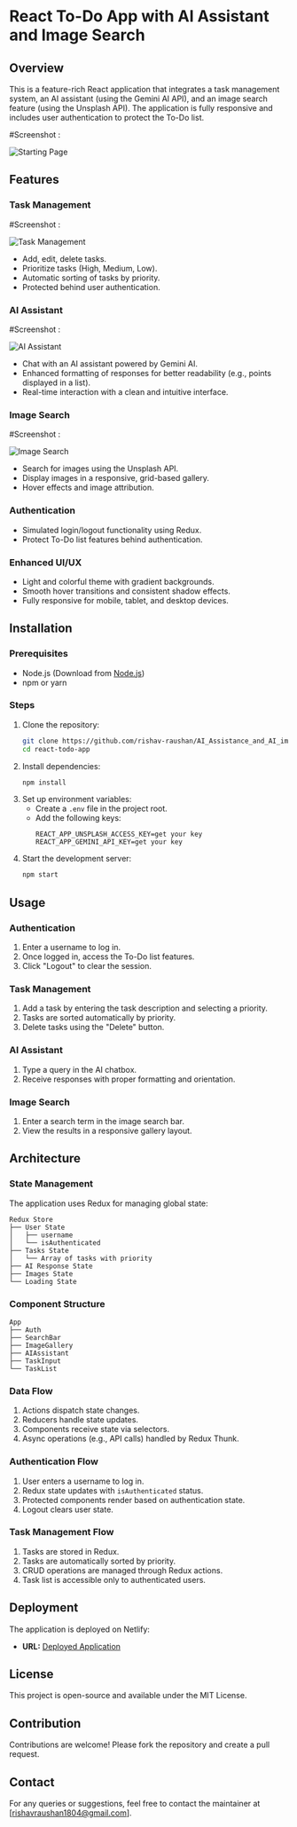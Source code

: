 # React To-Do App with AI Assistant and Image Search

## Overview
This is a feature-rich React application that integrates a task management system, an AI assistant (using the Gemini AI API), and an image search feature (using the Unsplash API). The application is fully responsive and includes user authentication to protect the To-Do list.

#Screenshot :
  
   ![Starting Page](./starting.png)

## Features

### Task Management
  #Screenshot :
  
   ![Task Management](./todo.png)

- Add, edit, delete tasks.
- Prioritize tasks (High, Medium, Low).
- Automatic sorting of tasks by priority.
- Protected behind user authentication.

### AI Assistant
 #Screenshot :
  
   ![AI Assistant](./assisstant.png)


- Chat with an AI assistant powered by Gemini AI.
- Enhanced formatting of responses for better readability (e.g., points displayed in a list).
- Real-time interaction with a clean and intuitive interface.

### Image Search
  #Screenshot :
  
   ![Image Search](./image.png)

- Search for images using the Unsplash API.
- Display images in a responsive, grid-based gallery.
- Hover effects and image attribution.

### Authentication
- Simulated login/logout functionality using Redux.
- Protect To-Do list features behind authentication.

### Enhanced UI/UX
- Light and colorful theme with gradient backgrounds.
- Smooth hover transitions and consistent shadow effects.
- Fully responsive for mobile, tablet, and desktop devices.

## Installation

### Prerequisites
- Node.js (Download from [Node.js](https://nodejs.org))
- npm or yarn

### Steps
1. Clone the repository:
   ```bash
   git clone https://github.com/rishav-raushan/AI_Assistance_and_AI_image_searcher_with_TODO
   cd react-todo-app
   ```
2. Install dependencies:
   ```bash
   npm install
   ```
3. Set up environment variables:
   - Create a `.env` file in the project root.
   - Add the following keys:
     ```env
     REACT_APP_UNSPLASH_ACCESS_KEY=get your key
     REACT_APP_GEMINI_API_KEY=get your key
     ```
4. Start the development server:
   ```bash
   npm start
   ```

## Usage

### Authentication
1. Enter a username to log in.
2. Once logged in, access the To-Do list features.
3. Click "Logout" to clear the session.

### Task Management
1. Add a task by entering the task description and selecting a priority.
2. Tasks are sorted automatically by priority.
3. Delete tasks using the "Delete" button.

### AI Assistant
1. Type a query in the AI chatbox.
2. Receive responses with proper formatting and orientation.

### Image Search
1. Enter a search term in the image search bar.
2. View the results in a responsive gallery layout.

## Architecture

### State Management
The application uses Redux for managing global state:

```plaintext
Redux Store
├── User State
│   ├── username
│   └── isAuthenticated
├── Tasks State
│   └── Array of tasks with priority
├── AI Response State
├── Images State
└── Loading State
```

### Component Structure
```plaintext
App
├── Auth
├── SearchBar
├── ImageGallery
├── AIAssistant
├── TaskInput
└── TaskList
```

### Data Flow
1. Actions dispatch state changes.
2. Reducers handle state updates.
3. Components receive state via selectors.
4. Async operations (e.g., API calls) handled by Redux Thunk.

### Authentication Flow
1. User enters a username to log in.
2. Redux state updates with `isAuthenticated` status.
3. Protected components render based on authentication state.
4. Logout clears user state.

### Task Management Flow
1. Tasks are stored in Redux.
2. Tasks are automatically sorted by priority.
3. CRUD operations are managed through Redux actions.
4. Task list is accessible only to authenticated users.

## Deployment
The application is deployed on Netlify:
- **URL:** [Deployed Application](https://leafy-liger-0e00c3.netlify.app/)

## License
This project is open-source and available under the MIT License.

## Contribution
Contributions are welcome! Please fork the repository and create a pull request.

## Contact
For any queries or suggestions, feel free to contact the maintainer at [rishavraushan1804@gmail.com].

